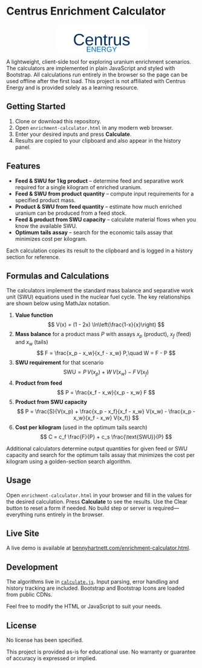 # Centrus Enrichment Calculator

<p align="center">
  <!-- Approximated Centrus Energy logo. Replace with official artwork if available. -->
  <img src="assets/centrus-energy-logo.svg" alt="Centrus Energy Logo" width="240"/>
</p>

A lightweight, client-side tool for exploring uranium enrichment scenarios. The calculators are implemented in plain JavaScript and styled with Bootstrap. All calculations run entirely in the browser so the page can be used offline after the first load. This project is not affiliated with Centrus Energy and is provided solely as a learning resource.

## Getting Started
1. Clone or download this repository.
2. Open `enrichment-calculator.html` in any modern web browser.
3. Enter your desired inputs and press **Calculate**.
4. Results are copied to your clipboard and also appear in the history panel.

## Features
- **Feed & SWU for 1 kg product** – determine feed and separative work required for a single kilogram of enriched uranium.
- **Feed & SWU from product quantity** – compute input requirements for a specified product mass.
- **Product & SWU from feed quantity** – estimate how much enriched uranium can be produced from a feed stock.
- **Feed & product from SWU capacity** – calculate material flows when you know the available SWU.
- **Optimum tails assay** – search for the economic tails assay that minimizes cost per kilogram.

Each calculation copies its result to the clipboard and is logged in a history section for reference.

## Formulas and Calculations
The calculators implement the standard mass balance and separative work unit (SWU) equations used in the
nuclear fuel cycle. The key relationships are shown below using MathJax notation.

1. **Value function**
   $$
   V(x) = (1 - 2x) \ln\left(\frac{1-x}{x}\right)
   $$
2. **Mass balance** for a product mass $P$ with assays $x_p$ (product), $x_f$ (feed) and $x_w$ (tails)
   $$
   F = \frac{x_p - x_w}{x_f - x_w} P,\quad W = F - P
   $$
3. **SWU requirement** for that scenario
   $$
   \text{SWU} = P\,V(x_p) + W\,V(x_w) - F\,V(x_f)
   $$
4. **Product from feed**
   $$
   P = \frac{x_f - x_w}{x_p - x_w} F
   $$
5. **Product from SWU capacity**
   $$
   P = \frac{S}{V(x_p) + \frac{x_p - x_f}{x_f - x_w} V(x_w) - \frac{x_p - x_w}{x_f - x_w} V(x_f)}
   $$
6. **Cost per kilogram** (used in the optimum tails search)
   $$
   C = c_f \frac{F}{P} + c_s \frac{\text{SWU}}{P}
   $$

Additional calculators determine output quantities for given feed or SWU capacity and search for the optimum
tails assay that minimizes the cost per kilogram using a golden-section search algorithm.

## Usage
Open `enrichment-calculator.html` in your browser and fill in the values for the desired calculation. Press **Calculate** to see the results. Use the Clear button to reset a form if needed. No build step or server is required—everything runs entirely in the browser.

## Live Site
A live demo is available at [bennyhartnett.com/enrichment-calculator.html](https://bennyhartnett.com/enrichment-calculator.html).

## Development
The algorithms live in [`calculate.js`](calculate.js). Input parsing, error handling and history tracking are included. Bootstrap and Bootstrap Icons are loaded from public CDNs.

Feel free to modify the HTML or JavaScript to suit your needs.

## License
No license has been specified.

This project is provided as-is for educational use. No warranty or guarantee of accuracy is expressed or implied.

